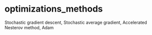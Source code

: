 # optimizations_methods
Stochastic gradient descent, Stochastic average gradient, Accelerated Nesterov method, Adam
